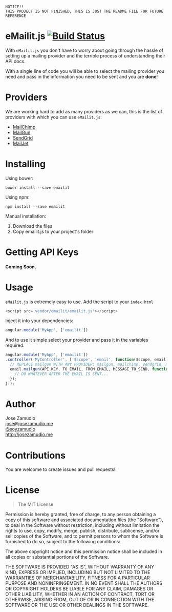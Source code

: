 ```
NOTICE!!
THIS PROJECT IS NOT FINISHED, THIS IS JUST THE README FILE FOR FUTURE REFERENCE
```

# eMailit.js [![Build Status](https://travis-ci.org/soyzamudio/open-market.svg?branch=master)](https://travis-ci.org/soyzamudio/open-market)

With `eMailit.js` you don't have to worry about going through the hassle of setting up a mailing provider and the terrible process of understanding their API docs.

With a single line of code you will be able to select the mailing provider you need and pass in the information you need to be sent and you are **done**!

# Providers

We are working hard to add as many providers as we can, this is the list of providers with which you can use `eMailit.js`:

* [MailChimp](http://malchimp.com)
* [MailGun](http://mailgun.com)
* [SendGrid](http://sendgrid.com)
* [MailJet](http://mailjet.com)

# Installing

Using bower:

```
bower install --save emailit
```

Using npm:

```
npm install --save emailit
```

Manual installation:

1. Download the files
2. Copy emailit.js to your project's folder

# Getting API Keys

#### Coming Soon.

# Usage

`eMailit.js` is extremely easy to use. Add the script to your `index.html`

```javascript
<script src='vendor/emailit/emailit.js'></script>
```

Inject it into your dependencies:

```javascript
angular.module('MyApp', ['emailit'])
```

And to use it simple select your provider and pass it in the variables required:

```javascript
angular.module('MyApp', ['emailit'])
.controller('MyController', ['$scope', 'email', function($scope, email) {
  // REPLACE mailgun WITH ANY PROVIDER: mailgun, mailchimp, sendgrid, mailjet
  email.mailgun(API KEY, TO_EMAIL, FROM_EMAIL, MESSAGE_TO_SEND, function(err, response) {
    // DO WHATEVER AFTER THE EMAIL IS SENT...
  });
}]);
```

# Author

Jose Zamudio<br>
jose@josezamudio.me<br>
[@soyzamudio](http://twitter.com/soyzamudio)<br>
http://josezamudio.me

# Contributions

You are welcome to create issues and pull requests!

# License

> The MIT License
>
Permission is hereby granted, free of charge, to any person obtaining a copy
of this software and associated documentation files (the "Software"), to deal
in the Software without restriction, including without limitation the rights
to use, copy, modify, merge, publish, distribute, sublicense, and/or sell
copies of the Software, and to permit persons to whom the Software is
furnished to do so, subject to the following conditions:
>
The above copyright notice and this permission notice shall be included in
all copies or substantial portions of the Software.
>
THE SOFTWARE IS PROVIDED "AS IS", WITHOUT WARRANTY OF ANY KIND, EXPRESS OR
IMPLIED, INCLUDING BUT NOT LIMITED TO THE WARRANTIES OF MERCHANTABILITY,
FITNESS FOR A PARTICULAR PURPOSE AND NONINFRINGEMENT. IN NO EVENT SHALL THE
AUTHORS OR COPYRIGHT HOLDERS BE LIABLE FOR ANY CLAIM, DAMAGES OR OTHER
LIABILITY, WHETHER IN AN ACTION OF CONTRACT, TORT OR OTHERWISE, ARISING FROM,
OUT OF OR IN CONNECTION WITH THE SOFTWARE OR THE USE OR OTHER DEALINGS IN
THE SOFTWARE.
